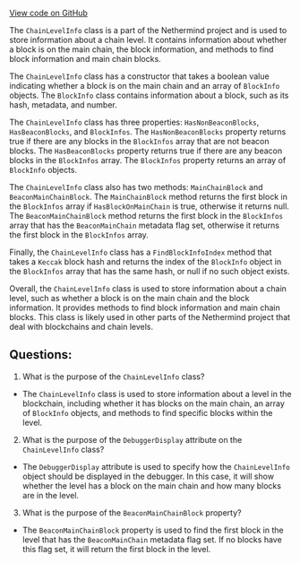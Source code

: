 [View code on GitHub](https://github.com/NethermindEth/nethermind/src/Nethermind/Nethermind.Core/ChainLevelInfo.cs)

The `ChainLevelInfo` class is a part of the Nethermind project and is used to store information about a chain level. It contains information about whether a block is on the main chain, the block information, and methods to find block information and main chain blocks.

The `ChainLevelInfo` class has a constructor that takes a boolean value indicating whether a block is on the main chain and an array of `BlockInfo` objects. The `BlockInfo` class contains information about a block, such as its hash, metadata, and number.

The `ChainLevelInfo` class has three properties: `HasNonBeaconBlocks`, `HasBeaconBlocks`, and `BlockInfos`. The `HasNonBeaconBlocks` property returns true if there are any blocks in the `BlockInfos` array that are not beacon blocks. The `HasBeaconBlocks` property returns true if there are any beacon blocks in the `BlockInfos` array. The `BlockInfos` property returns an array of `BlockInfo` objects.

The `ChainLevelInfo` class also has two methods: `MainChainBlock` and `BeaconMainChainBlock`. The `MainChainBlock` method returns the first block in the `BlockInfos` array if `HasBlockOnMainChain` is true, otherwise it returns null. The `BeaconMainChainBlock` method returns the first block in the `BlockInfos` array that has the `BeaconMainChain` metadata flag set, otherwise it returns the first block in the `BlockInfos` array.

Finally, the `ChainLevelInfo` class has a `FindBlockInfoIndex` method that takes a `Keccak` block hash and returns the index of the `BlockInfo` object in the `BlockInfos` array that has the same hash, or null if no such object exists.

Overall, the `ChainLevelInfo` class is used to store information about a chain level, such as whether a block is on the main chain and the block information. It provides methods to find block information and main chain blocks. This class is likely used in other parts of the Nethermind project that deal with blockchains and chain levels.
## Questions: 
 1. What is the purpose of the `ChainLevelInfo` class?
- The `ChainLevelInfo` class is used to store information about a level in the blockchain, including whether it has blocks on the main chain, an array of `BlockInfo` objects, and methods to find specific blocks within the level.

2. What is the purpose of the `DebuggerDisplay` attribute on the `ChainLevelInfo` class?
- The `DebuggerDisplay` attribute is used to specify how the `ChainLevelInfo` object should be displayed in the debugger. In this case, it will show whether the level has a block on the main chain and how many blocks are in the level.

3. What is the purpose of the `BeaconMainChainBlock` property?
- The `BeaconMainChainBlock` property is used to find the first block in the level that has the `BeaconMainChain` metadata flag set. If no blocks have this flag set, it will return the first block in the level.